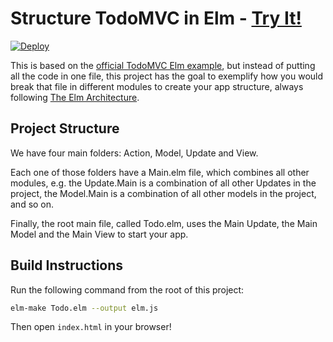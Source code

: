 # Structure TodoMVC in Elm - [Try It!](http://evancz.github.io/elm-todomvc)

[![Deploy](https://www.herokucdn.com/deploy/button.png)](https://heroku.com/deploy)

This is based on the [official TodoMVC Elm example](https://github.com/evancz/elm-todomvc), but instead of putting all the code in one file, this project has the goal to exemplify how you would break that file in different modules to create your app structure, always following [The Elm Architecture](https://github.com/evancz/elm-architecture-tutorial).

## Project Structure

We have four main folders: Action, Model, Update and View.

Each one of those folders have a Main.elm file, which combines all other modules, e.g. the Update.Main is a combination of all other Updates in the project, the Model.Main is a combination of all other models in the project, and so on.

Finally, the root main file, called Todo.elm, uses the Main Update, the Main Model and the Main View to start your app.

## Build Instructions

Run the following command from the root of this project:

```bash
elm-make Todo.elm --output elm.js
```

Then open `index.html` in your browser!
